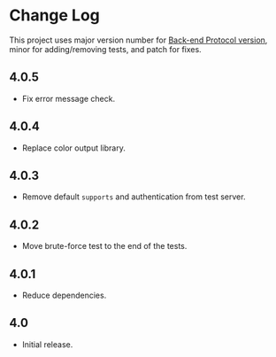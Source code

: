 # Change Log
This project uses major version number
for [Back-end Protocol version](https://logux.io/protocols/backend/versions/),
minor for adding/removing tests, and patch for fixes.

## 4.0.5
* Fix error message check.

## 4.0.4
* Replace color output library.

## 4.0.3
* Remove default `supports` and authentication from test server.

## 4.0.2
* Move brute-force test to the end of the tests.

## 4.0.1
* Reduce dependencies.

## 4.0
* Initial release.
